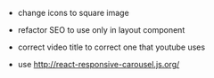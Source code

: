 - change icons to square image

- refactor SEO to use only in layout component

- correct video title to correct one that youtube uses

- use http://react-responsive-carousel.js.org/
